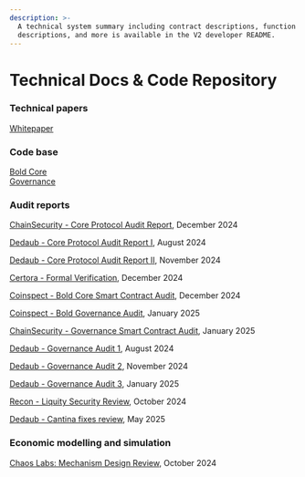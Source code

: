 ```yaml
---
description: >-
  A technical system summary including contract descriptions, function
  descriptions, and more is available in the V2 developer README.
---
```


# Technical Docs & Code Repository

### Technical papers

[Whitepaper](https://bafybeibjommrelqjw22vewpddgfdnm5geoz747gv2zeuy7njwivpfcy3xa.ipfs.w3s.link/Liquity%20v2%20-%20Whitepaper%20rev.%200.3%20\(November%2C%202024\)%20\(1\).pdf)

### Code base

[Bold Core](https://github.com/liquity/bold)\
[Governance](https://github.com/liquity/V2-gov/tree/main)

### Audit reports

[ChainSecurity - Core Protocol Audit Report](https://www.chainsecurity.com/security-audit/liquity-bold-smart-contracts), December 2024

[Dedaub - Core Protocol Audit Report I](https://dedaub.com/audits/liquity/liquity-v2-aug-28-2024/), August 2024

[Dedaub - Core Protocol Audit Report II](https://dedaub.com/audits/liquity/liquity-v2-second-audit-nov-11-2024/), November 2024

[Certora - Formal Verification](https://certora.cdn.prismic.io/certora/Z1tLJJbqstJ98b8J_LiquityVerificationReport.pdf), December 2024

[Coinspect - Bold Core Smart Contract Audit](https://www.coinspect.com/doc/Coinspect%20-%20Smart%20Contract%20Audit%20-%20Liquity%20-%20Bold%20-%20v241231.pdf), December 2024

[Coinspect - Bold Governance Audit](https://www.coinspect.com/doc/Coinspect%20-%20Smart%20Contract%20Audit%20-%20Liquity%20-%20Bold%20Governance%20-%20v250120.pdf),  January 2025

[ChainSecurity - Governance Smart Contract Audit](https://www.chainsecurity.com/security-audit/liquity-v2-governance), January 2025

[Dedaub - Governance Audit 1](https://dedaub.com/audits/liquity/liquity-v2-governance-1st-audit-aug-12-2024/), August 2024

[Dedaub - Governance Audit 2](https://dedaub.com/audits/liquity/liquity-v2-governance-2nd-audit-nov-11-2024/), November 2024

[Dedaub - Governance Audit 3](https://dedaub.com/audits/liquity/liquity-v2-governance-3rd-audit-dec-22-2024/), January 2025

[Recon - Liquity Security Review](https://github.com/GalloDaSballo/bold-review), October 2024

[Dedaub - Cantina fixes review](https://dedaub.com/audits/liquity/liquity-v2-cantina-fixes-review-may-13-2025/), May 2025

### Economic modelling and simulation

[Chaos Labs: Mechanism Design Review](https://cdn.sanity.io/files/zmh9mnff/production/ca6a4815e62b05f33fb3ec56c5a4c42d6b7ddbec.pdf), October 2024
